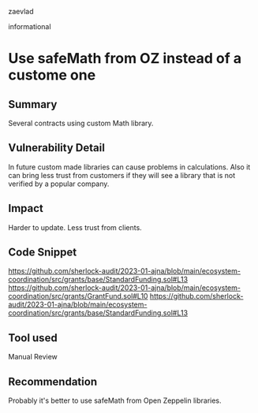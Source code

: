 zaevlad

informational

# Use safeMath from OZ instead of a custome one

## Summary
Several contracts using custom Math library. 

## Vulnerability Detail
In future custom made libraries can cause problems in calculations. Also it can bring less trust from customers if they will see a library that is not verified by a popular company.

## Impact
Harder to update. Less trust from clients.

## Code Snippet
https://github.com/sherlock-audit/2023-01-ajna/blob/main/ecosystem-coordination/src/grants/base/StandardFunding.sol#L13
https://github.com/sherlock-audit/2023-01-ajna/blob/main/ecosystem-coordination/src/grants/GrantFund.sol#L10
https://github.com/sherlock-audit/2023-01-ajna/blob/main/ecosystem-coordination/src/grants/base/StandardFunding.sol#L13

## Tool used

Manual Review

## Recommendation

Probably it's better to use safeMath from Open Zeppelin libraries.